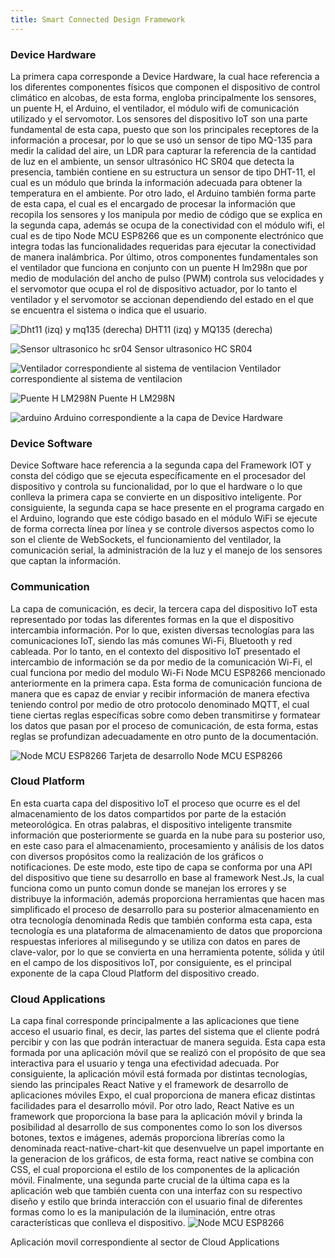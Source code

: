 ```yaml
---
title: Smart Connected Design Framework
---
```


### Device Hardware
La primera capa corresponde a Device Hardware, la cual hace referencia a los diferentes componentes físicos que componen el dispositivo de control climático en alcobas, de esta forma, engloba principalmente los sensores, un puente H, el Arduino, el ventilador, el módulo wifi de comunicación utilizado y el servomotor. Los sensores del dispositivo IoT son una parte fundamental de esta capa, puesto que son los principales receptores de la información a procesar, por lo que se usó un sensor de tipo MQ-135 para medir la calidad del aire, un LDR para capturar la referencia de la cantidad de luz en el ambiente, un sensor ultrasónico HC SR04 que detecta la presencia, también contiene en su estructura un sensor de tipo DHT-11, el cual es un módulo que brinda la información adecuada para obtener la temperatura en el ambiente. Por otro lado, el Arduino también forma parte de esta capa, el cual es el encargado de procesar la información que recopila los sensores y los manipula por medio de código que se explica en la segunda capa, además se ocupa de la conectividad con el módulo wifi, el cual es de tipo Node MCU ESP8266 que es un componente electrónico que integra todas las funcionalidades requeridas para ejecutar la conectividad de manera inalámbrica. Por último, otros componentes fundamentales son el ventilador que funciona en conjunto con un puente H lm298n que por medio de modulación del ancho de pulso (PWM) controla sus velocidades y el servomotor que ocupa el rol de dispositivo actuador, por lo tanto el ventilador y el servomotor se accionan dependiendo del estado en el que se encuentra el sistema o indica que el usuario.


![Dht11 (izq) y mq135 (derecha)](./images/sensores.jpeg)
DHT11 (izq) y MQ135 (derecha)

![Sensor ultrasonico hc sr04](./images/ultrasonico.jpeg)
Sensor ultrasonico HC SR04

![Ventilador correspondiente al sistema de ventilacion](./images/ventilador.jpeg)
Ventilador correspondiente al sistema de ventilacion


![Puente H LM298N](./images/Puenteh.jpeg)
Puente H LM298N

![arduino](./images/arduino.jpeg)
Arduino correspondiente a la capa de Device Hardware

### Device Software
Device Software hace referencia a la segunda capa del Framework IOT y consta del código que se ejecuta específicamente en el procesador del dispositivo y controla su funcionalidad, por lo que el hardware o lo que conlleva la primera capa se convierte en un dispositivo inteligente. Por consiguiente, la segunda capa se hace presente en el programa cargado en el Arduino, logrando que este código basado en el módulo WiFi se ejecute de forma correcta línea por línea y se controle diversos aspectos como lo son el cliente de WebSockets, el funcionamiento del ventilador, la comunicación serial, la administración de la luz y el manejo de los sensores que captan la información.




### Communication
La capa de comunicación, es decir, la tercera capa del dispositivo IoT esta representado por todas las diferentes formas en la que el dispositivo intercambia información. Por lo que, existen diversas tecnologías para las comunicaciones IoT, siendo las más comunes Wi-Fi, Bluetooth y red cableada. Por lo tanto, en el contexto del dispositivo IoT presentado el intercambio de información se da por medio de la comunicación Wi-Fi, el cual funciona por medio del modulo Wi-Fi Node MCU ESP8266 mencionado anteriormente en la primera capa. Esta forma de comunicación funciona de manera que es capaz de enviar y recibir información de manera efectiva teniendo control por medio de otro protocolo denominado MQTT, el cual tiene ciertas reglas específicas sobre como deben transmitirse y formatear los datos que pasan por el proceso de comunicación, de esta forma, estas reglas se profundizan adecuadamente en otro punto de la documentación.

![Node MCU ESP8266](./images/esp8266.jpeg)
Tarjeta de desarrollo Node MCU ESP8266



### Cloud Platform
En esta cuarta capa del dispositivo IoT el proceso que ocurre es el del almacenamiento de los datos compartidos por parte de la estación meteorológica. En otras palabras, el dispositivo inteligente transmite información que posteriormente se guarda en la nube para su posterior uso, en este caso para el almacenamiento, procesamiento y análisis de los datos con diversos propósitos como la realización de los gráficos o notificaciones. De este modo, este tipo de capa se conforma por una API del dispositivo que tiene su desarrollo en base al framework Nest.Js, la cual funciona como un punto comun donde se manejan los errores y se distribuye la información, además proporciona herramientas que hacen mas simplificado el proceso de desarrollo para su posterior almacenamiento en otra tecnología denominada Redis que también conforma esta capa, esta tecnología es una plataforma de almacenamiento de datos que proporciona respuestas inferiores al milisegundo y se utiliza con datos en pares de clave-valor, por lo que se convierta en una herramienta potente, sólida y útil  en el campo de los dispositivos IoT, por consiguiente, es el principal exponente de la capa Cloud Platform del dispositivo creado.

### Cloud Applications
La capa final corresponde principalmente a las aplicaciones que tiene acceso el usuario final, es decir, las partes del sistema que el cliente podrá percibir y con las que podrán interactuar de manera seguida. Esta capa esta formada por una aplicación móvil que se realizó con el propósito de que sea interactiva para el usuario y tenga una efectividad adecuada. Por consiguiente, la aplicación móvil está formada por distintas tecnologías, siendo las principales React Native y el framework de desarrollo de aplicaciones móviles Expo, el cual proporciona de manera eficaz distintas facilidades para el desarrollo móvil. Por otro lado, React Native es un framework que proporciona la base para la aplicación móvil y brinda la posibilidad al desarrollo de sus componentes como lo son los diversos botones, textos e imágenes, además proporciona librerías como la denominada react-native-chart-kit que desenvuelve un papel importante en la generacion de los gráficos, de esta forma, react native se combina con CSS, el cual proporciona el estilo de los componentes de la aplicación móvil. Finalmente, una segunda parte crucial de la última capa es la aplicación web que también cuenta con una interfaz con su respectivo diseño y estilo que brinda interacción con el usuario final de diferentes formas como lo es la manipulación de la iluminación, entre otras características que conlleva el dispositivo. 
![Node MCU ESP8266](./images/notificaciones.jpeg)

Aplicación movil correspondiente al sector de Cloud Applications
